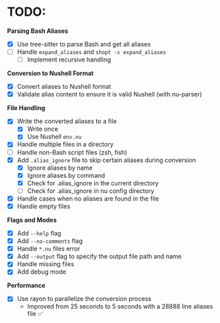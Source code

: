 # TODO:

**Parsing Bash Aliases**

- [x] Use tree-sitter to parse Bash and get all aliases
- [ ] Handle `expand_aliases` and `shopt -s expand_aliases`
  - [ ] Implement recursive handling

**Conversion to Nushell Format**

- [x] Convert aliases to Nushell format
- [x] Validate alias content to ensure it is valid Nushell (with nu-parser)

**File Handling**

- [x] Write the converted aliases to a file
  - [x] Write once
  - [x] Use Nushell `env.nu`
- [x] Handle multiple files in a directory
- [ ] Handle non-Bash script files (zsh, fish)
- [x] Add `.alias_ignore` file to skip certain aliases during conversion
  - [x] Ignore aliases by name
  - [x] Ignore aliases by command
  - [x] Check for .alias_ignore in the current directory
  - [ ] Check for .alias_ignore in nu config directory
- [x] Handle cases when no aliases are found in the file
- [x] Handle empty files

**Flags and Modes**

- [x] Add `--help` flag
- [x] Add `--no-comments` flag
- [x] Handle `*.nu` files error
- [x] Add `--output` flag to specify the output file path and name
- [x] Handle missing files
- [x] Add debug mode

**Performance**

- [x] Use rayon to parallelize the conversion process
  - Improved from 25 seconds to 5 seconds with a 28888 line aliases file ✅
